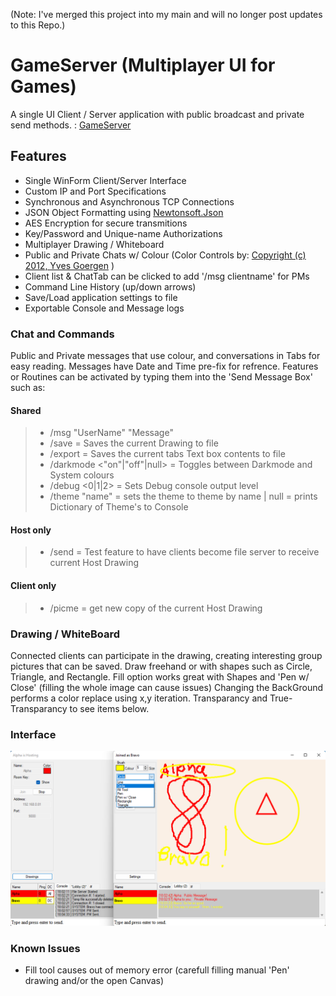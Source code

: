 (Note: I've merged this project into my main and will no longer post updates to this Repo.)

# GameServer (Multiplayer UI for Games)
A single UI Client / Server application with public broadcast and private send methods. : [GameServer](https://github.com/DSBash/GameServer)

## Features
* Single WinForm Client/Server Interface
* Custom IP and Port Specifications
* Synchronous and Asynchronous TCP Connections
* JSON Object Formatting using [Newtonsoft.Json](https://www.newtonsoft.com/)
* AES Encryption for secure transmitions
* Key/Password and Unique-name Authorizations
* Multiplayer Drawing / Whiteboard
* Public and Private Chats w/ Colour (Color Controls by: [Copyright (c) 2012, Yves Goergen](http://unclassified.software/) )
* Client list & ChatTab can be clicked to add '/msg clientname' for PMs
* Command Line History (up/down arrows)
* Save/Load application settings to file
* Exportable Console and Message logs

### Chat and Commands
Public and Private messages that use colour, and conversations in Tabs for easy reading. Messages have Date and Time pre-fix for refrence.
Features or Routines can be activated by typing them into the 'Send Message Box' such as:
#### Shared
>*  /msg "UserName" "Message"
>*  /save = Saves the current Drawing to file
>*  /export = Saves the current tabs Text box contents to file
>*  /darkmode <"on"|"off"|null> = Toggles between Darkmode and System colours
>*  /debug <0|1|2> = Sets Debug console output level
>*  /theme "name" = sets the theme to theme by name | null = prints Dictionary of Theme's to Console
#### Host only
>*  /send = Test feature to have clients become file server to receive current Host Drawing
#### Client only
>*  /picme = get new copy of the current Host Drawing

### Drawing / WhiteBoard
Connected clients can participate in the drawing, creating interesting group pictures that can be saved.
Draw freehand or with shapes such as Circle, Triangle, and Rectangle.
Fill option works great with Shapes and 'Pen w/ Close' (filling the whole image can cause issues)
Changing the BackGround performs a color replace using x,y iteration.
Transparancy and True-Transparancy to see items below.

### Interface
![PIC1](https://github.com/DSBash/GameServer/blob/master/Server/IMG/1.png?raw=true)


### Known Issues
- Fill tool causes out of memory error (carefull filling manual 'Pen' drawing and/or the open Canvas)
